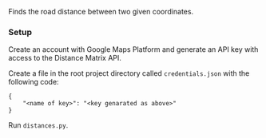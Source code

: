 Finds the road distance between two given coordinates.

### Setup

Create an account with Google Maps Platform and generate an API key with access to the Distance Matrix API.  

Create a file in the root project directory called `credentials.json` with the following code:

```
{
    "<name of key>": "<key genarated as above>"
}
```

Run `distances.py`.
